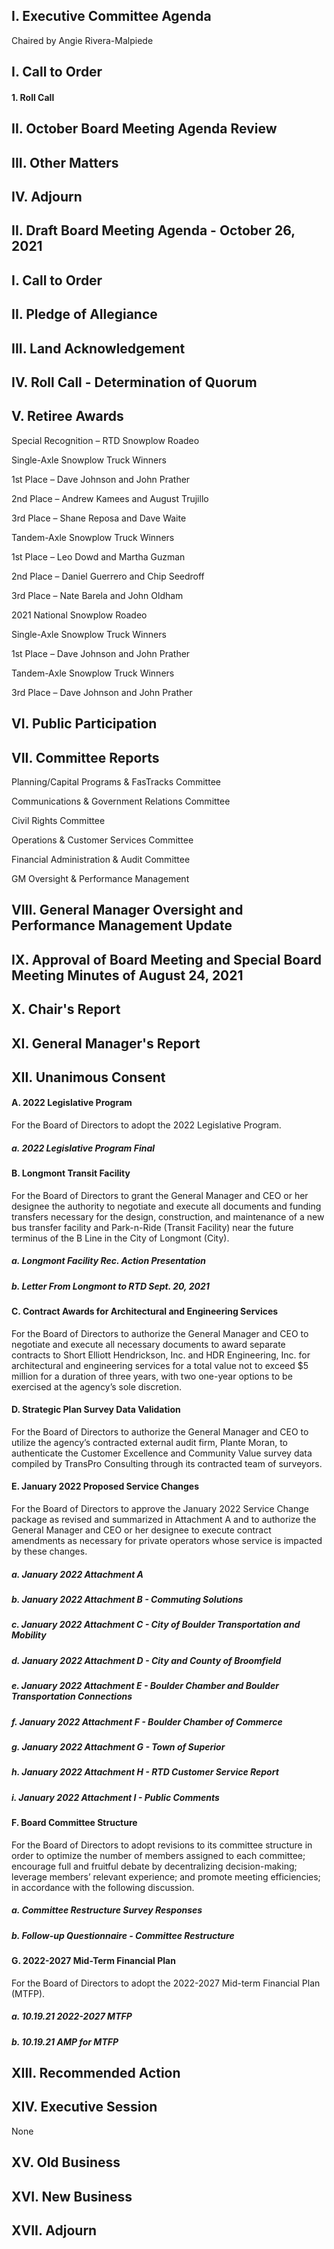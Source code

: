 ## I. Executive Committee Agenda

Chaired by Angie Rivera-Malpiede

## I. Call to Order

#### 1. Roll Call

## II. October Board Meeting Agenda Review

## III. Other Matters

## IV. Adjourn

## II. Draft Board Meeting Agenda - October 26, 2021

## I. Call to Order

## II. Pledge of Allegiance

## III. Land Acknowledgement

## IV. Roll Call - Determination of Quorum

## V. Retiree Awards

Special Recognition – RTD Snowplow Roadeo

Single-Axle Snowplow Truck Winners

1st Place – Dave Johnson and John Prather

2nd Place – Andrew Kamees and August Trujillo

3rd Place – Shane Reposa and Dave Waite

Tandem-Axle Snowplow Truck Winners

1st Place – Leo Dowd and Martha Guzman

2nd Place – Daniel Guerrero and Chip Seedroff

3rd Place – Nate Barela and John Oldham

2021 National Snowplow Roadeo

Single-Axle Snowplow Truck Winners

1st Place – Dave Johnson and John Prather

Tandem-Axle Snowplow Truck Winners

3rd Place – Dave Johnson and John Prather

## VI. Public Participation

## VII. Committee Reports

Planning/Capital Programs & FasTracks Committee

Communications & Government Relations Committee

Civil Rights Committee

Operations & Customer Services Committee

Financial Administration & Audit Committee

GM Oversight & Performance Management

## VIII. General Manager Oversight and Performance Management Update

## IX. Approval of Board Meeting and Special Board Meeting Minutes of August 24, 2021

## X. Chair's Report

## XI. General Manager's Report

## XII. Unanimous Consent

#### A. 2022 Legislative Program

For the Board of Directors to adopt the 2022 Legislative Program.

##### a. 2022 Legislative Program Final

#### B. Longmont Transit Facility

For the Board of Directors to grant the General Manager and CEO or her designee the authority to negotiate and execute all documents and funding transfers necessary for the design, construction, and maintenance of a new bus transfer facility and Park-n-Ride (Transit Facility) near the future terminus of the B Line in the City of Longmont (City).

##### a. Longmont Facility Rec. Action Presentation

##### b. Letter From Longmont to RTD Sept. 20, 2021

#### C. Contract Awards for Architectural and Engineering Services

For the Board of Directors to authorize the General Manager and CEO to negotiate and execute all necessary documents to award separate contracts to Short Elliott Hendrickson, Inc. and HDR Engineering, Inc. for architectural and engineering services for a total value not to exceed $5 million for a duration of three years, with two one-year options to be exercised at the agency’s sole discretion.

#### D. Strategic Plan Survey Data Validation

For the Board of Directors to authorize the General Manager and CEO to utilize the agency’s contracted external audit firm, Plante Moran, to authenticate the Customer Excellence and Community Value survey data compiled by TransPro Consulting through its contracted team of surveyors.

#### E. January 2022 Proposed Service Changes

For the Board of Directors to approve the January 2022 Service Change package as revised and summarized in Attachment A and to authorize the General Manager and CEO or her designee to execute contract amendments as necessary for private operators whose service is impacted by these changes.

##### a. January 2022 Attachment A

##### b. January 2022 Attachment B - Commuting Solutions

##### c. January 2022 Attachment C - City of Boulder Transportation and Mobility

##### d. January 2022 Attachment D - City and County of Broomfield

##### e. January 2022 Attachment E - Boulder Chamber and Boulder Transportation Connections

##### f. January 2022 Attachment F - Boulder Chamber of Commerce

##### g. January 2022 Attachment G - Town of Superior

##### h. January 2022 Attachment H - RTD Customer Service Report

##### i. January 2022 Attachment I - Public Comments

#### F. Board Committee Structure

For the Board of Directors to adopt revisions to its committee structure in order to optimize the number of members assigned to each committee; encourage full and fruitful debate by decentralizing decision-making; leverage members’ relevant experience; and promote meeting efficiencies; in accordance with the following discussion.

##### a. Committee Restructure Survey Responses

##### b. Follow-up Questionnaire - Committee Restructure

#### G. 2022-2027 Mid-Term Financial Plan

For the Board of Directors to adopt the 2022-2027 Mid-term Financial Plan (MTFP).

##### a. 10.19.21 2022-2027 MTFP

##### b. 10.19.21 AMP for MTFP

## XIII. Recommended Action

## XIV. Executive Session

None

## XV. Old Business

## XVI. New Business

## XVII. Adjourn